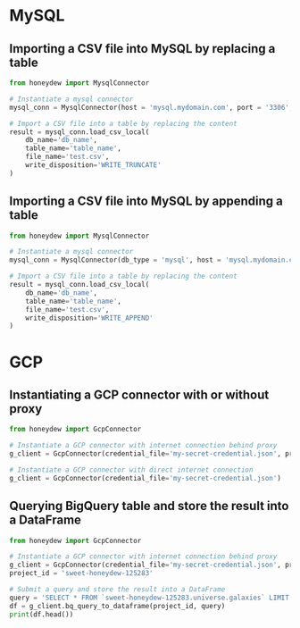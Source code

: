 # MySQL
## Importing a CSV file into MySQL by replacing a table

```py title="load_csv_truncate.py"
from honeydew import MysqlConnector

# Instantiate a mysql connector
mysql_conn = MysqlConnector(host = 'mysql.mydomain.com', port = '3306', user = 'my_user', password = 'my_password', allow_local_infile=True)

# Import a CSV file into a table by replacing the content
result = mysql_conn.load_csv_local(
    db_name='db_name',
    table_name='table_name',
    file_name='test.csv',
    write_disposition='WRITE_TRUNCATE'
)

```


## Importing a CSV file into MySQL by appending a table
```py title="load_csv_append.py"
from honeydew import MysqlConnector

# Instantiate a mysql connector
mysql_conn = MysqlConnector(db_type = 'mysql', host = 'mysql.mydomain.com', port = '3306', user = 'my_user', password = 'my_password', allow_local_infile=True)

# Import a CSV file into a table by replacing the content
result = mysql_conn.load_csv_local(
    db_name='db_name',
    table_name='table_name',
    file_name='test.csv',
    write_disposition='WRITE_APPEND'
)

```

# GCP
## Instantiating a GCP connector with or without proxy
```py title="init_gcp.py"
from honeydew import GcpConnector

# Instantiate a GCP connector with internet connection behind proxy
g_client = GcpConnector(credential_file='my-secret-credential.json', proxy='http://proxy.mydomain.com:8080')

# Instantiate a GCP connector with direct internet connection
g_client = GcpConnector(credential_file='my-secret-credential.json')

```


## Querying BigQuery table and store the result into a DataFrame
```py title="query_to_df.py"
from honeydew import GcpConnector

# Instantiate a GCP connector with internet connection behind proxy
g_client = GcpConnector(credential_file='my-secret-credential.json', proxy='http://proxy.mydomain.com:8080')
project_id = 'sweet-honeydew-125283'

# Submit a query and store the result into a DataFrame
query = 'SELECT * FROM `sweet-honeydew-125283.universe.galaxies` LIMIT 5'
df = g_client.bq_query_to_dataframe(project_id, query)
print(df.head())

```
